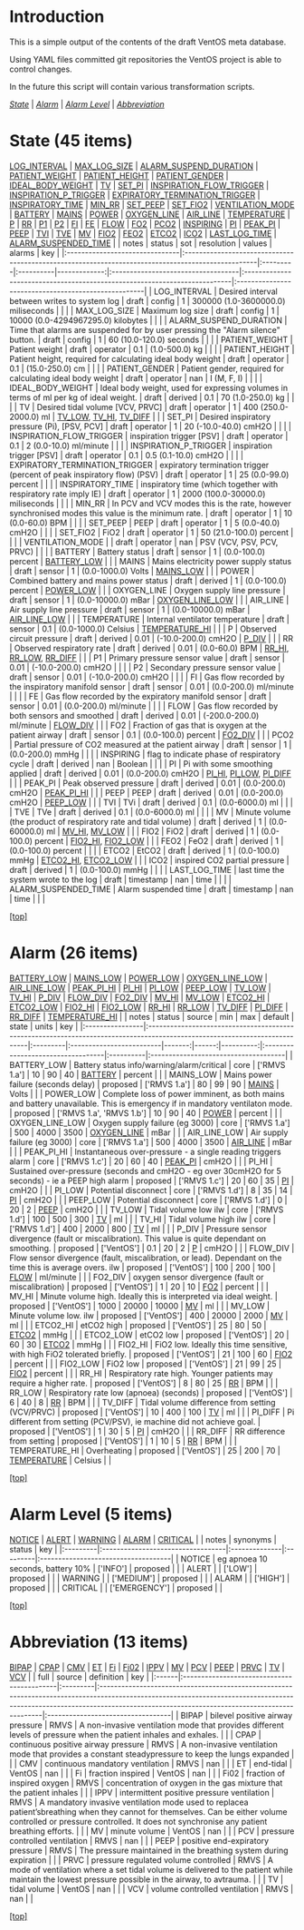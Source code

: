 
# <a name='top'></a>Introduction
This is a simple output of the contents of the draft VentOS meta database.

Using YAML files committed git repositories the VentOS project is able to
control changes.

In the future this script will contain various transformation scripts.

*[State](#state)* | *[Alarm](#alarm)* | *[Alarm Level](#alarm_level)* | *[Abbreviation](#abbreviation)*

# <a name="state"></a>State (45 items)
[LOG_INTERVAL](#state_LOG_INTERVAL) | [MAX_LOG_SIZE](#state_MAX_LOG_SIZE) | [ALARM_SUSPEND_DURATION](#state_ALARM_SUSPEND_DURATION) | [PATIENT_WEIGHT](#state_PATIENT_WEIGHT) | [PATIENT_HEIGHT](#state_PATIENT_HEIGHT) | [PATIENT_GENDER](#state_PATIENT_GENDER) | [IDEAL_BODY_WEIGHT](#state_IDEAL_BODY_WEIGHT) | [TV](#state_TV) | [SET_PI](#state_SET_PI) | [INSPIRATION_FLOW_TRIGGER](#state_INSPIRATION_FLOW_TRIGGER) | [INSPIRATION_P_TRIGGER](#state_INSPIRATION_P_TRIGGER) | [EXPIRATORY_TERMINATION_TRIGGER](#state_EXPIRATORY_TERMINATION_TRIGGER) | [INSPIRATORY_TIME](#state_INSPIRATORY_TIME) | [MIN_RR](#state_MIN_RR) | [SET_PEEP](#state_SET_PEEP) | [SET_FIO2](#state_SET_FIO2) | [VENTILATION_MODE](#state_VENTILATION_MODE) | [BATTERY](#state_BATTERY) | [MAINS](#state_MAINS) | [POWER](#state_POWER) | [OXYGEN_LINE](#state_OXYGEN_LINE) | [AIR_LINE](#state_AIR_LINE) | [TEMPERATURE](#state_TEMPERATURE) | [P](#state_P) | [RR](#state_RR) | [P1](#state_P1) | [P2](#state_P2) | [FI](#state_FI) | [FE](#state_FE) | [FLOW](#state_FLOW) | [FO2](#state_FO2) | [PCO2](#state_PCO2) | [INSPIRING](#state_INSPIRING) | [PI](#state_PI) | [PEAK_PI](#state_PEAK_PI) | [PEEP](#state_PEEP) | [TVI](#state_TVI) | [TVE](#state_TVE) | [MV](#state_MV) | [FIO2](#state_FIO2) | [FEO2](#state_FEO2) | [ETCO2](#state_ETCO2) | [ICO2](#state_ICO2) | [LAST_LOG_TIME](#state_LAST_LOG_TIME) | [ALARM_SUSPENDED_TIME](#state_ALARM_SUSPENDED_TIME)
|                                | notes                                                                                             | status   | sot       |   resolution | values                             | alarms                                                                    | key                                                 |
|:-------------------------------|:--------------------------------------------------------------------------------------------------|:---------|:----------|-------------:|:-----------------------------------|:--------------------------------------------------------------------------|:----------------------------------------------------|
| LOG_INTERVAL                   | Desired interval between writes to system log                                                     | draft    | config    |         1    | 300000 (1.0-3600000.0) miliseconds |                                                                           | <a name="state_LOG_INTERVAL"></a>                   |
| MAX_LOG_SIZE                   | Maximum log size                                                                                  | draft    | config    |         1    | 10000 (0.0-4294967295.0) kilobytes |                                                                           | <a name="state_MAX_LOG_SIZE"></a>                   |
| ALARM_SUSPEND_DURATION         | Time that alarms are suspended for by user pressing the "Alarm silence" button.                   | draft    | config    |         1    | 60 (10.0-120.0) seconds            |                                                                           | <a name="state_ALARM_SUSPEND_DURATION"></a>         |
| PATIENT_WEIGHT                 | Patient weight                                                                                    | draft    | operator  |         0.1  | (1.0-500.0) kg                     |                                                                           | <a name="state_PATIENT_WEIGHT"></a>                 |
| PATIENT_HEIGHT                 | Patient height, required for calculating ideal body weight                                        | draft    | operator  |         0.1  | (15.0-250.0) cm                    |                                                                           | <a name="state_PATIENT_HEIGHT"></a>                 |
| PATIENT_GENDER                 | Patient gender, required for calculating ideal body weight                                        | draft    | operator  |       nan    | I (M, F, I)                        |                                                                           | <a name="state_PATIENT_GENDER"></a>                 |
| IDEAL_BODY_WEIGHT              | Ideal body weight, used for expressing volumes in terms of ml per kg of ideal weight.             | draft    | derived   |         0.1  | 70 (1.0-250.0) kg                  |                                                                           | <a name="state_IDEAL_BODY_WEIGHT"></a>              |
| TV                             | Desired tidal volume [VCV, PRVC]                                                                  | draft    | operator  |         1    | 400 (250.0-2000.0) ml              | [TV_LOW](#alarm_TV_LOW), [TV_HI](#alarm_TV_HI), [TV_DIFF](#alarm_TV_DIFF) | <a name="state_TV"></a>                             |
| SET_PI                         | Desired inspiratory pressure (Pi),  [PSV, PCV]                                                    | draft    | operator  |         1    | 20 (-10.0-40.0) cmH2O              |                                                                           | <a name="state_SET_PI"></a>                         |
| INSPIRATION_FLOW_TRIGGER       | inspiration trigger [PSV]                                                                         | draft    | operator  |         0.1  | 2 (0.0-10.0) ml/minute             |                                                                           | <a name="state_INSPIRATION_FLOW_TRIGGER"></a>       |
| INSPIRATION_P_TRIGGER          | inspiration trigger [PSV]                                                                         | draft    | operator  |         0.1  | 0.5 (0.1-10.0) cmH2O               |                                                                           | <a name="state_INSPIRATION_P_TRIGGER"></a>          |
| EXPIRATORY_TERMINATION_TRIGGER | expiratory termination trigger (percent of peak inspiratory flow) (PSV)                           | draft    | operator  |         1    | 25 (0.0-99.0) percent              |                                                                           | <a name="state_EXPIRATORY_TERMINATION_TRIGGER"></a> |
| INSPIRATORY_TIME               | inspiratory time (which together with respiratory rate imply IE)                                  | draft    | operator  |         1    | 2000 (100.0-30000.0) miliseconds   |                                                                           | <a name="state_INSPIRATORY_TIME"></a>               |
| MIN_RR                         | In PCV and VCV modes this is the rate, however synchronised modes this value is the minimum rate. | draft    | operator  |         1    | 10 (0.0-60.0) BPM                  |                                                                           | <a name="state_MIN_RR"></a>                         |
| SET_PEEP                       | PEEP                                                                                              | draft    | operator  |         1    | 5 (0.0-40.0) cmH2O                 |                                                                           | <a name="state_SET_PEEP"></a>                       |
| SET_FIO2                       | FiO2                                                                                              | draft    | operator  |         1    | 50 (21.0-100.0) percent            |                                                                           | <a name="state_SET_FIO2"></a>                       |
| VENTILATION_MODE               |                                                                                                   | draft    | operator  |       nan    | PSV (VCV, PSV, PCV, PRVC)          |                                                                           | <a name="state_VENTILATION_MODE"></a>               |
| BATTERY                        | Battery status                                                                                    | draft    | sensor    |         1    | (0.0-100.0) percent                | [BATTERY_LOW](#alarm_BATTERY_LOW)                                         | <a name="state_BATTERY"></a>                        |
| MAINS                          | Mains electricity power supply status                                                             | draft    | sensor    |         1    | (0.0-1000.0) Volts                 | [MAINS_LOW](#alarm_MAINS_LOW)                                             | <a name="state_MAINS"></a>                          |
| POWER                          | Combined battery and mains power status                                                           | draft    | derived   |         1    | (0.0-100.0) percent                | [POWER_LOW](#alarm_POWER_LOW)                                             | <a name="state_POWER"></a>                          |
| OXYGEN_LINE                    | Oxygen supply line pressure                                                                       | draft    | sensor    |         1    | (0.0-10000.0) mBar                 | [OXYGEN_LINE_LOW](#alarm_OXYGEN_LINE_LOW)                                 | <a name="state_OXYGEN_LINE"></a>                    |
| AIR_LINE                       | Air supply line pressure                                                                          | draft    | sensor    |         1    | (0.0-10000.0) mBar                 | [AIR_LINE_LOW](#alarm_AIR_LINE_LOW)                                       | <a name="state_AIR_LINE"></a>                       |
| TEMPERATURE                    | Internal ventilator temperature                                                                   | draft    | sensor    |         0.1  | (0.0-1000.0) Celsius               | [TEMPERATURE_HI](#alarm_TEMPERATURE_HI)                                   | <a name="state_TEMPERATURE"></a>                    |
| P                              | Observed circuit pressure                                                                         | draft    | derived   |         0.01 | (-10.0-200.0) cmH2O                | [P_DIV](#alarm_P_DIV)                                                     | <a name="state_P"></a>                              |
| RR                             | Observed respiratory rate                                                                         | draft    | derived   |         0.01 | (0.0-60.0) BPM                     | [RR_HI](#alarm_RR_HI), [RR_LOW](#alarm_RR_LOW), [RR_DIFF](#alarm_RR_DIFF) | <a name="state_RR"></a>                             |
| P1                             | Primary pressure sensor value                                                                     | draft    | sensor    |         0.01 | (-10.0-200.0) cmH2O                |                                                                           | <a name="state_P1"></a>                             |
| P2                             | Secondary pressure sensor value                                                                   | draft    | sensor    |         0.01 | (-10.0-200.0) cmH2O                |                                                                           | <a name="state_P2"></a>                             |
| FI                             | Gas flow recorded by the inspiratory manifold sensor                                              | draft    | sensor    |         0.01 | (0.0-200.0) ml/minute              |                                                                           | <a name="state_FI"></a>                             |
| FE                             | Gas flow recorded by the expiratory manifold sensor                                               | draft    | sensor    |         0.01 | (0.0-200.0) ml/minute              |                                                                           | <a name="state_FE"></a>                             |
| FLOW                           | Gas flow recorded by both sensors and smoothed                                                    | draft    | derived   |         0.01 | (-200.0-200.0) ml/minute           | [FLOW_DIV](#alarm_FLOW_DIV)                                               | <a name="state_FLOW"></a>                           |
| FO2                            | Fraction of gas that is oxygen at the patient airway                                              | draft    | sensor    |         0.1  | (0.0-100.0) percent                | [FO2_DIV](#alarm_FO2_DIV)                                                 | <a name="state_FO2"></a>                            |
| PCO2                           | Partial pressure of CO2 measured at the patient airway                                            | draft    | sensor    |         1    | (0.0-200.0) mmHg                   |                                                                           | <a name="state_PCO2"></a>                           |
| INSPIRING                      | flag to indicate phase of respiratory cycle                                                       | draft    | derived   |       nan    | Boolean                            |                                                                           | <a name="state_INSPIRING"></a>                      |
| PI                             | Pi with some smoothing applied                                                                    | draft    | derived   |         0.01 | (0.0-200.0) cmH2O                  | [PI_HI](#alarm_PI_HI), [PI_LOW](#alarm_PI_LOW), [PI_DIFF](#alarm_PI_DIFF) | <a name="state_PI"></a>                             |
| PEAK_PI                        | Peak observed pressure                                                                            | draft    | derived   |         0.01 | (0.0-200.0) cmH2O                  | [PEAK_PI_HI](#alarm_PEAK_PI_HI)                                           | <a name="state_PEAK_PI"></a>                        |
| PEEP                           | PEEP                                                                                              | draft    | derived   |         0.01 | (0.0-200.0) cmH2O                  | [PEEP_LOW](#alarm_PEEP_LOW)                                               | <a name="state_PEEP"></a>                           |
| TVI                            | TVi                                                                                               | draft    | derived   |         0.1  | (0.0-6000.0) ml                    |                                                                           | <a name="state_TVI"></a>                            |
| TVE                            | TVe                                                                                               | draft    | derived   |         0.1  | (0.0-6000.0) ml                    |                                                                           | <a name="state_TVE"></a>                            |
| MV                             | Minute volume (the product of respiratory rate and tidal volume)                                  | draft    | derived   |         1    | (0.0-60000.0) ml                   | [MV_HI](#alarm_MV_HI), [MV_LOW](#alarm_MV_LOW)                            | <a name="state_MV"></a>                             |
| FIO2                           | FiO2                                                                                              | draft    | derived   |         1    | (0.0-100.0) percent                | [FIO2_HI](#alarm_FIO2_HI), [FIO2_LOW](#alarm_FIO2_LOW)                    | <a name="state_FIO2"></a>                           |
| FEO2                           | FeO2                                                                                              | draft    | derived   |         1    | (0.0-100.0) percent                |                                                                           | <a name="state_FEO2"></a>                           |
| ETCO2                          | EtCO2                                                                                             | draft    | derived   |         1    | (0.0-100.0) mmHg                   | [ETCO2_HI](#alarm_ETCO2_HI), [ETCO2_LOW](#alarm_ETCO2_LOW)                | <a name="state_ETCO2"></a>                          |
| ICO2                           | inspired CO2 partial pressure                                                                     | draft    | derived   |         1    | (0.0-100.0) mmHg                   |                                                                           | <a name="state_ICO2"></a>                           |
| LAST_LOG_TIME                  | last time the system wrote to the log                                                             | draft    | timestamp |       nan    | time                               |                                                                           | <a name="state_LAST_LOG_TIME"></a>                  |
| ALARM_SUSPENDED_TIME           | Alarm suspended time                                                                              | draft    | timestamp |       nan    | time                               |                                                                           | <a name="state_ALARM_SUSPENDED_TIME"></a>           |

[[top]](#top)

# <a name="alarm"></a>Alarm (26 items)
[BATTERY_LOW](#alarm_BATTERY_LOW) | [MAINS_LOW](#alarm_MAINS_LOW) | [POWER_LOW](#alarm_POWER_LOW) | [OXYGEN_LINE_LOW](#alarm_OXYGEN_LINE_LOW) | [AIR_LINE_LOW](#alarm_AIR_LINE_LOW) | [PEAK_PI_HI](#alarm_PEAK_PI_HI) | [PI_HI](#alarm_PI_HI) | [PI_LOW](#alarm_PI_LOW) | [PEEP_LOW](#alarm_PEEP_LOW) | [TV_LOW](#alarm_TV_LOW) | [TV_HI](#alarm_TV_HI) | [P_DIV](#alarm_P_DIV) | [FLOW_DIV](#alarm_FLOW_DIV) | [FO2_DIV](#alarm_FO2_DIV) | [MV_HI](#alarm_MV_HI) | [MV_LOW](#alarm_MV_LOW) | [ETCO2_HI](#alarm_ETCO2_HI) | [ETCO2_LOW](#alarm_ETCO2_LOW) | [FIO2_HI](#alarm_FIO2_HI) | [FIO2_LOW](#alarm_FIO2_LOW) | [RR_HI](#alarm_RR_HI) | [RR_LOW](#alarm_RR_LOW) | [TV_DIFF](#alarm_TV_DIFF) | [PI_DIFF](#alarm_PI_DIFF) | [RR_DIFF](#alarm_RR_DIFF) | [TEMPERATURE_HI](#alarm_TEMPERATURE_HI)
|                 | notes                                                                                                                      | status   | source                   |    min |   max |   default | state                             | units     | key                                  |
|:----------------|:---------------------------------------------------------------------------------------------------------------------------|:---------|:-------------------------|-------:|------:|----------:|:----------------------------------|:----------|:-------------------------------------|
| BATTERY_LOW     | Battery status info/warning/alarm/critical                                                                                 | core     | ['RMVS 1.a']             |   10   |    90 |        40 | [BATTERY](#state_BATTERY)         | percent   | <a name="alarm_BATTERY_LOW"></a>     |
| MAINS_LOW       | Mains power failure (seconds delay)                                                                                        | proposed | ['RMVS 1.a']             |   80   |    99 |        90 | [MAINS](#state_MAINS)             | Volts     | <a name="alarm_MAINS_LOW"></a>       |
| POWER_LOW       | Complete loss of power imminent, as both mains and battery unavailable. This is emergency if in mandatory ventilaton mode. | proposed | ['RMVS 1.a', 'RMVS 1.b'] |   10   |    90 |        40 | [POWER](#state_POWER)             | percent   | <a name="alarm_POWER_LOW"></a>       |
| OXYGEN_LINE_LOW | Oxygen supply failure (eg 3000)                                                                                            | core     | ['RMVS 1.a']             |  500   |  4000 |      3500 | [OXYGEN_LINE](#state_OXYGEN_LINE) | mBar      | <a name="alarm_OXYGEN_LINE_LOW"></a> |
| AIR_LINE_LOW    | Air supply failure (eg 3000)                                                                                               | core     | ['RMVS 1.a']             |  500   |  4000 |      3500 | [AIR_LINE](#state_AIR_LINE)       | mBar      | <a name="alarm_AIR_LINE_LOW"></a>    |
| PEAK_PI_HI      | Instantaneous over-pressure - a single reading triggers alarm                                                              | core     | ['RMVS 1.c']             |   20   |    60 |        40 | [PEAK_PI](#state_PEAK_PI)         | cmH2O     | <a name="alarm_PEAK_PI_HI"></a>      |
| PI_HI           | Sustained over-pressure (seconds and cmH2O - eg over 30cmH2O for 5 seconds) - ie a PEEP high alarm                         | proposed | ['RMVS 1.c']             |   20   |    60 |        35 | [PI](#state_PI)                   | cmH2O     | <a name="alarm_PI_HI"></a>           |
| PI_LOW          | Potential disconnect                                                                                                       | core     | ['RMVS 1.d']             |    8   |    35 |        14 | [PI](#state_PI)                   | cmH2O     | <a name="alarm_PI_LOW"></a>          |
| PEEP_LOW        | Potential disconnect                                                                                                       | core     | ['RMVS 1.d']             |    0   |    20 |         2 | [PEEP](#state_PEEP)               | cmH2O     | <a name="alarm_PEEP_LOW"></a>        |
| TV_LOW          | Tidal volume low ilw                                                                                                       | core     | ['RMVS 1.d']             |  100   |   500 |       300 | [TV](#state_TV)                   | ml        | <a name="alarm_TV_LOW"></a>          |
| TV_HI           | Tidal volume high ilw                                                                                                      | core     | ['RMVS 1.d']             |  400   |  2000 |       800 | [TV](#state_TV)                   | ml        | <a name="alarm_TV_HI"></a>           |
| P_DIV           | Pressure sensor divergence (fault or miscalibration). This value is quite dependant on smoothing.                          | proposed | ['VentOS']               |    0.1 |    20 |         2 | [P](#state_P)                     | cmH2O     | <a name="alarm_P_DIV"></a>           |
| FLOW_DIV        | Flow sensor divergence (fault, miscalibration, or lead). Dependant on the time this is average overs. ilw                  | proposed | ['VentOS']               |  100   |   200 |       100 | [FLOW](#state_FLOW)               | ml/minute | <a name="alarm_FLOW_DIV"></a>        |
| FO2_DIV         | oxygen sensor divergence (fault or miscalibration)                                                                         | proposed | ['VentOS']               |    1   |    20 |        10 | [FO2](#state_FO2)                 | percent   | <a name="alarm_FO2_DIV"></a>         |
| MV_HI           | Minute volume high. Ideally this is interpreted via ideal weight.                                                          | proposed | ['VentOS']               | 1000   | 20000 |     10000 | [MV](#state_MV)                   | ml        | <a name="alarm_MV_HI"></a>           |
| MV_LOW          | Minute volume low. ilw                                                                                                     | proposed | ['VentOS']               |  400   | 20000 |      2000 | [MV](#state_MV)                   | ml        | <a name="alarm_MV_LOW"></a>          |
| ETCO2_HI        | etCO2 high                                                                                                                 | proposed | ['VentOS']               |   25   |    80 |        50 | [ETCO2](#state_ETCO2)             | mmHg      | <a name="alarm_ETCO2_HI"></a>        |
| ETCO2_LOW       | etCO2 low                                                                                                                  | proposed | ['VentOS']               |   20   |    60 |        30 | [ETCO2](#state_ETCO2)             | mmHg      | <a name="alarm_ETCO2_LOW"></a>       |
| FIO2_HI         | FiO2 low. Ideally this time sensitive, with high FiO2 tolerated briefly.                                                   | proposed | ['VentOS']               |   21   |   100 |        60 | [FIO2](#state_FIO2)               | percent   | <a name="alarm_FIO2_HI"></a>         |
| FIO2_LOW        | FiO2 low                                                                                                                   | proposed | ['VentOS']               |   21   |    99 |        25 | [FIO2](#state_FIO2)               | percent   | <a name="alarm_FIO2_LOW"></a>        |
| RR_HI           | Respiratory rate high. Younger patients may require a higher rate.                                                         | proposed | ['VentOS']               |    8   |    80 |        25 | [RR](#state_RR)                   | BPM       | <a name="alarm_RR_HI"></a>           |
| RR_LOW          | Respiratory rate low (apnoea) (seconds)                                                                                    | proposed | ['VentOS']               |    6   |    40 |         8 | [RR](#state_RR)                   | BPM       | <a name="alarm_RR_LOW"></a>          |
| TV_DIFF         | Tidal volume difference from setting (VCV/PRVC)                                                                            | proposed | ['VentOS']               |   10   |   400 |       100 | [TV](#state_TV)                   | ml        | <a name="alarm_TV_DIFF"></a>         |
| PI_DIFF         | Pi different from setting (PCV/PSV), ie machine did not achieve goal.                                                      | proposed | ['VentOS']               |    1   |    30 |         5 | [PI](#state_PI)                   | cmH2O     | <a name="alarm_PI_DIFF"></a>         |
| RR_DIFF         | RR difference from setting                                                                                                 | proposed | ['VentOS']               |    1   |    10 |         5 | [RR](#state_RR)                   | BPM       | <a name="alarm_RR_DIFF"></a>         |
| TEMPERATURE_HI  | Overheating                                                                                                                | proposed | ['VentOS']               |   25   |   200 |        70 | [TEMPERATURE](#state_TEMPERATURE) | Celsius   | <a name="alarm_TEMPERATURE_HI"></a>  |

[[top]](#top)

# <a name="alarm_level"></a>Alarm Level (5 items)
[NOTICE](#alarm_level_NOTICE) | [ALERT](#alarm_level_ALERT) | [WARNING](#alarm_level_WARNING) | [ALARM](#alarm_level_ALARM) | [CRITICAL](#alarm_level_CRITICAL)
|          | notes                             | synonyms      | status   | key                                 |
|:---------|:----------------------------------|:--------------|:---------|:------------------------------------|
| NOTICE   | eg apnoea 10 seconds, battery 10% | ['INFO']      | proposed | <a name="alarm_level_NOTICE"></a>   |
| ALERT    |                                   | ['LOW']       | proposed | <a name="alarm_level_ALERT"></a>    |
| WARNING  |                                   | ['MEDIUM']    | proposed | <a name="alarm_level_WARNING"></a>  |
| ALARM    |                                   | ['HIGH']      | proposed | <a name="alarm_level_ALARM"></a>    |
| CRITICAL |                                   | ['EMERGENCY'] | proposed | <a name="alarm_level_CRITICAL"></a> |

[[top]](#top)

# <a name="abbreviation"></a>Abbreviation (13 items)
[BIPAP](#abbreviation_BIPAP) | [CPAP](#abbreviation_CPAP) | [CMV](#abbreviation_CMV) | [ET](#abbreviation_ET) | [Fi](#abbreviation_Fi) | [Fi02](#abbreviation_Fi02) | [IPPV](#abbreviation_IPPV) | [MV](#abbreviation_MV) | [PCV](#abbreviation_PCV) | [PEEP](#abbreviation_PEEP) | [PRVC](#abbreviation_PRVC) | [TV](#abbreviation_TV) | [VCV](#abbreviation_VCV)
|       | full                                       | source   | definition                                                                                                                                                                                                                | key                               |
|:------|:-------------------------------------------|:---------|:--------------------------------------------------------------------------------------------------------------------------------------------------------------------------------------------------------------------------|:----------------------------------|
| BIPAP | bilevel positive airway pressure           | RMVS     | A non-invasive ventilation mode that provides different levels of pressure when the patient inhales and exhales.                                                                                                          | <a name="abbreviation_BIPAP"></a> |
| CPAP  | continuous positive airway pressure        | RMVS     | A non-invasive ventilation mode that provides a constant steadypressure to keep the lungs expanded                                                                                                                        | <a name="abbreviation_CPAP"></a>  |
| CMV   | continuous mandatory ventilation           | RMVS     | nan                                                                                                                                                                                                                       | <a name="abbreviation_CMV"></a>   |
| ET    | end-tidal                                  | VentOS   | nan                                                                                                                                                                                                                       | <a name="abbreviation_ET"></a>    |
| Fi    | fraction inspired                          | VentOS   | nan                                                                                                                                                                                                                       | <a name="abbreviation_Fi"></a>    |
| Fi02  | fraction of inspired oxygen                | RMVS     | concentration of oxygen in the gas mixture that the patient inhales                                                                                                                                                       | <a name="abbreviation_Fi02"></a>  |
| IPPV  | intermittent positive pressure ventilation | RMVS     | A mandatory invasive ventilation mode used to replacea patient’sbreathing when they cannot for themselves. Can be either volume controlled or pressure controlled. It does not synchronise any patient breathing efforts. | <a name="abbreviation_IPPV"></a>  |
| MV    | minute volume                              | VentOS   | nan                                                                                                                                                                                                                       | <a name="abbreviation_MV"></a>    |
| PCV   | pressure controlled ventilation            | RMVS     | nan                                                                                                                                                                                                                       | <a name="abbreviation_PCV"></a>   |
| PEEP  | positive end-expiratory pressure           | RMVS     | The pressure maintained in the breathing system during expiration                                                                                                                                                         | <a name="abbreviation_PEEP"></a>  |
| PRVC  | pressure regulated volume controlled       | RMVS     | A mode of ventilation where a set tidal volume is delivered to the patient while maintain the lowest pressure possible in the airway, to avtrauma.                                                                        | <a name="abbreviation_PRVC"></a>  |
| TV    | tidal volume                               | VentOS   | nan                                                                                                                                                                                                                       | <a name="abbreviation_TV"></a>    |
| VCV   | volume controlled ventilation              | RMVS     | nan                                                                                                                                                                                                                       | <a name="abbreviation_VCV"></a>   |

[[top]](#top)
